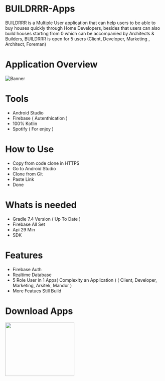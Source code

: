 # BUILDRRR-Apps

BUILDRRR is a Multiple User application that can help users to be able to buy houses quickly through Home Developers, besides that users can also build houses starting from 0 which can be accompanied by Architects & Builders, BUILDRRR is open for 5 users (Client, Developer, Marketing , Architect, Foreman)

# Application Overview
![Banner](https://user-images.githubusercontent.com/92244055/210813086-0893c3bc-1ca8-4767-84d6-7164df43460e.png)

# Tools
- Android Studio
- Firebase ( Autenthication )
- 100% Kotlin
- Spotify ( For enjoy )

# How to Use 
- Copy from code clone in HTTPS
- Go to Android Studio 
- Clone from Git
- Paste Link 
- Done

# Whats is needed
- Gradle 7.4 Version ( Up To Date )
- Firebase All Set
- Api 29 Min
- SDK

# Features
- Firebase Auth
- Realtime Database
- 5 Role User in 1 Apps( Complexity an Application )
( Client, Developer, Marketing, Arsitek, Mandor )
- More Featues Still Build 

# Download Apps
<a href="https://drive.google.com/file/d/18BXMVhVYSzQ7P7PplK6Y-I9grSNbNk9B/view?usp=share_link"><img src=https://user-images.githubusercontent.com/92244055/210815915-4b711ddc-668f-4eb1-9d85-2ff056c31a18.png width="220" height="170"
/>

